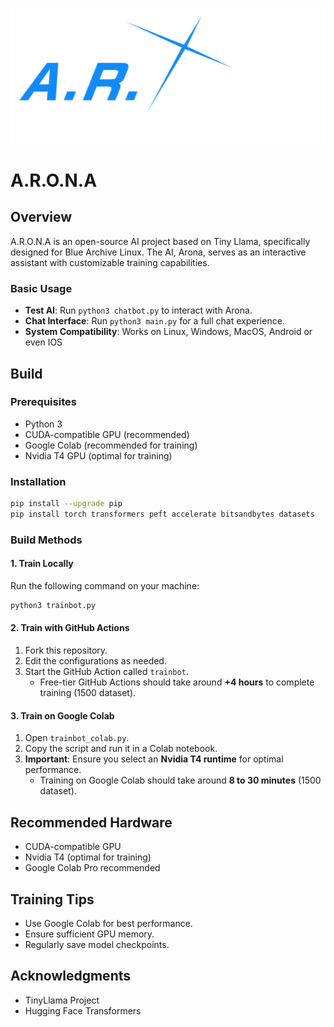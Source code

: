 <p align="center">
  <img src="logo.png" alt="A.R.O.N.A Logo">
</p>

# A.R.O.N.A

## Overview

A.R.O.N.A is an open-source AI project based on Tiny Llama, specifically designed for Blue Archive Linux. The AI, Arona, serves as an interactive assistant with customizable training capabilities.

### Basic Usage

- **Test AI**: Run `python3 chatbot.py` to interact with Arona.
- **Chat Interface**: Run `python3 main.py` for a full chat experience.
- **System Compatibility**: Works on Linux, Windows, MacOS, Android or even IOS

## Build

### Prerequisites

- Python 3
- CUDA-compatible GPU (recommended)
- Google Colab (recommended for training)
- Nvidia T4 GPU (optimal for training)

### Installation

```bash
pip install --upgrade pip
pip install torch transformers peft accelerate bitsandbytes datasets
```

### Build Methods

#### 1. Train Locally

Run the following command on your machine:

```bash
python3 trainbot.py
```

#### 2. Train with GitHub Actions

1. Fork this repository.
2. Edit the configurations as needed.
3. Start the GitHub Action called `trainbot`.
   - Free-tier GitHub Actions should take around **+4 hours** to complete training (1500 dataset).

#### 3. Train on Google Colab

1. Open `trainbot_colab.py`.
2. Copy the script and run it in a Colab notebook.
3. **Important**: Ensure you select an **Nvidia T4 runtime** for optimal performance.
   - Training on Google Colab should take around **8 to 30 minutes** (1500 dataset).

## Recommended Hardware

- CUDA-compatible GPU
- Nvidia T4 (optimal for training)
- Google Colab Pro recommended

## Training Tips

- Use Google Colab for best performance.
- Ensure sufficient GPU memory.
- Regularly save model checkpoints.

## Acknowledgments

- TinyLlama Project
- Hugging Face Transformers

